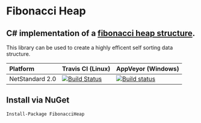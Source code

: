 Fibonacci Heap
=============

## C# implementation of a [fibonacci heap structure](https://en.wikipedia.org/wiki/Fibonacci_heap).

This library can be used to create a highly efficent self sorting data structure.

| Platform | Travis CI (Linux) | AppVeyor (Windows) |
| :--- | :--- | :--- |
|NetStandard 2.0| [![Build Status](https://travis-ci.org/sqeezy/FibonacciHeap.svg?branch=master)](https://travis-ci.org/sqeezy/FibonacciHeap) |[![Build status](https://ci.appveyor.com/api/projects/status/lqn7h9my1eoot36j/branch/master?svg=true)](https://ci.appveyor.com/project/sqeezy/fibonacciheap)|

## Install via NuGet

    Install-Package FibonacciHeap
